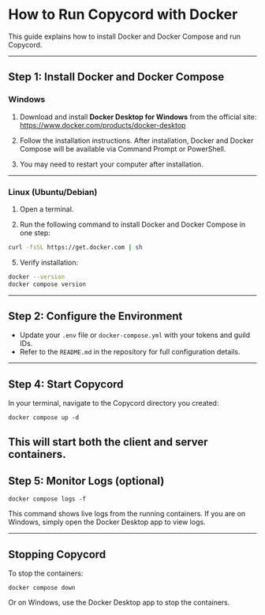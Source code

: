# How to Run Copycord with Docker

This guide explains how to install Docker and Docker Compose and run Copycord.

---

## Step 1: Install Docker and Docker Compose

### Windows
1. Download and install **Docker Desktop for Windows** from the official site:
   https://www.docker.com/products/docker-desktop

2. Follow the installation instructions. After installation, Docker and Docker Compose will be available via Command Prompt or PowerShell.

3. You may need to restart your computer after installation.

---

### Linux (Ubuntu/Debian)
1. Open a terminal.

2. Run the following command to install Docker and Docker Compose in one step:

```bash
curl -fsSL https://get.docker.com | sh
```

5. Verify installation:

```bash
docker --version
docker compose version
```

---

## Step 2: Configure the Environment

- Update your `.env` file or `docker-compose.yml` with your tokens and guild IDs.
- Refer to the `README.md` in the repository for full configuration details.

---

## Step 4: Start Copycord
In your terminal, navigate to the Copycord directory you created:

```
docker compose up -d
```

This will start both the client and server containers.
---

## Step 5: Monitor Logs (optional)

```
docker compose logs -f
```

This command shows live logs from the running containers. If you are on Windows, simply open the Docker Desktop app to view logs.

---

## Stopping Copycord

To stop the containers:

```
docker compose down
```

Or on Windows, use the Docker Desktop app to stop the containers.
